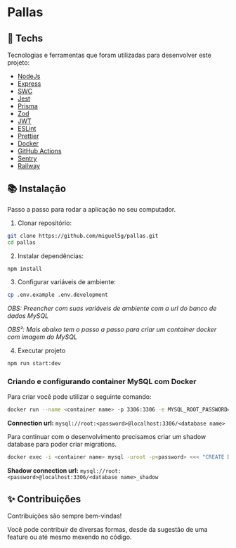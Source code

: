 # Pallas

## :test_tube: Techs

Tecnologias e ferramentas que foram utilizadas para desenvolver este projeto:

- [NodeJs](https://nodejs.org/)
- [Express](https://expressjs.com/pt-br/)
- [SWC](https://swc.rs/)
- [Jest](https://jestjs.io/)
- [Prisma](https://www.prisma.io/)
- [Zod](https://zod.dev/)
- [JWT](https://jwt.io/)
- [ESLint](https://eslint.org/)
- [Prettier](https://prettier.io/)
- [Docker](https://www.docker.com/)
- [GitHub Actions](https://github.com/features/actions)
- [Sentry](https://sentry.io/)
- [Railway](https://railway.app/)

## :books: Instalação

Passo a passo para rodar a aplicação no seu computador.

1. Clonar repositório:

```bash
git clone https://github.com/miguel5g/pallas.git
cd pallas
```

2. Instalar dependências:

```bash
npm install
```

3. Configurar variáveis de ambiente:

```bash
cp .env.example .env.development
```

_OBS: Preencher com suas variáveis de ambiente com a url do banco de dados MySQL_

_OBS²: Mais abaixo tem o passo a passo para criar um container docker com imagem do MySQL_

4. Executar projeto

```bash
npm run start:dev
```

### Criando e configurando container MySQL com Docker

Para criar você pode utilizar o seguinte comando:

```bash
docker run --name <container name> -p 3306:3306 -e MYSQL_ROOT_PASSWORD=<password> -d mysql:8
```

**Connection url:** `mysql://root:<password>@localhost:3306/<database name>`

Para continuar com o desenvolvimento precisamos criar um shadow database para poder criar migrations.

```bash
docker exec -i <container name> mysql -uroot -p<password> <<< "CREATE DATABASE <database name>_shadow;"
```

**Shadow connection url:** `mysql://root:<password>@localhost:3306/<database name>_shadow`

## :sparkles: Contribuições

Contribuições são sempre bem-vindas!

Você pode contribuir de diversas formas, desde da sugestão de uma feature ou até mesmo mexendo no código.
